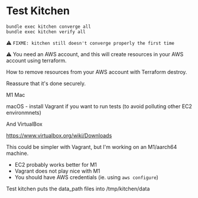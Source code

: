# Test Kitchen

```shell
bundle exec kitchen converge all
bundle exec kitchen verify all
```

⚠️ `FIXME: kitchen still doesn't converge properly the first time` 


⚠️ You need an AWS account, and this will create resources in your AWS account using terraform.

How to remove resources from your AWS account with Terraform destroy.

Reassure that it's done securely.

M1 Mac

macOS - install Vagrant if you want to run tests
(to avoid polluting other EC2 environmnets)

And VirtualBox

https://www.virtualbox.org/wiki/Downloads


This could be simpler with Vagrant, but I'm working on an M1/aarch64 machine.

- EC2 probably works better for M1
- Vagrant does not play nice with M1
- You should have AWS credentials (ie. using `aws configure`)

Test kitchen puts the data_path files into /tmp/kitchen/data
